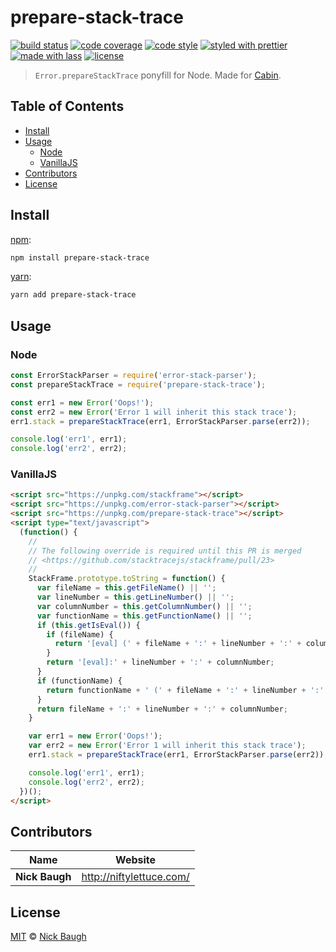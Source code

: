 # prepare-stack-trace

[![build status](https://img.shields.io/travis/cabinjs/prepare-stack-trace.svg)](https://travis-ci.org/cabinjs/prepare-stack-trace)
[![code coverage](https://img.shields.io/codecov/c/github/cabinjs/prepare-stack-trace.svg)](https://codecov.io/gh/cabinjs/prepare-stack-trace)
[![code style](https://img.shields.io/badge/code_style-XO-5ed9c7.svg)](https://github.com/sindresorhus/xo)
[![styled with prettier](https://img.shields.io/badge/styled_with-prettier-ff69b4.svg)](https://github.com/prettier/prettier)
[![made with lass](https://img.shields.io/badge/made_with-lass-95CC28.svg)](https://lass.js.org)
[![license](https://img.shields.io/github/license/cabinjs/prepare-stack-trace.svg)](LICENSE)

> `Error.prepareStackTrace` ponyfill for Node.  Made for [Cabin][].


## Table of Contents

* [Install](#install)
* [Usage](#usage)
  * [Node](#node)
  * [VanillaJS](#vanillajs)
* [Contributors](#contributors)
* [License](#license)


## Install

[npm][]:

```sh
npm install prepare-stack-trace
```

[yarn][]:

```sh
yarn add prepare-stack-trace
```


## Usage

### Node

```js
const ErrorStackParser = require('error-stack-parser');
const prepareStackTrace = require('prepare-stack-trace');

const err1 = new Error('Oops!');
const err2 = new Error('Error 1 will inherit this stack trace');
err1.stack = prepareStackTrace(err1, ErrorStackParser.parse(err2));

console.log('err1', err1);
console.log('err2', err2);
```

### VanillaJS

```html
<script src="https://unpkg.com/stackframe"></script>
<script src="https://unpkg.com/error-stack-parser"></script>
<script src="https://unpkg.com/prepare-stack-trace"></script>
<script type="text/javascript">
  (function() {
    //
    // The following override is required until this PR is merged
    // <https://github.com/stacktracejs/stackframe/pull/23>
    //
    StackFrame.prototype.toString = function() {
      var fileName = this.getFileName() || '';
      var lineNumber = this.getLineNumber() || '';
      var columnNumber = this.getColumnNumber() || '';
      var functionName = this.getFunctionName() || '';
      if (this.getIsEval()) {
        if (fileName) {
          return '[eval] (' + fileName + ':' + lineNumber + ':' + columnNumber + ')';
        }
        return '[eval]:' + lineNumber + ':' + columnNumber;
      }
      if (functionName) {
        return functionName + ' (' + fileName + ':' + lineNumber + ':' + columnNumber + ')';
      }
      return fileName + ':' + lineNumber + ':' + columnNumber;
    }

    var err1 = new Error('Oops!');
    var err2 = new Error('Error 1 will inherit this stack trace');
    err1.stack = prepareStackTrace(err1, ErrorStackParser.parse(err2));

    console.log('err1', err1);
    console.log('err2', err2);
  })();
</script>
```


## Contributors

| Name           | Website                    |
| -------------- | -------------------------- |
| **Nick Baugh** | <http://niftylettuce.com/> |


## License

[MIT](LICENSE) © [Nick Baugh](http://niftylettuce.com/)


## 

[npm]: https://www.npmjs.com/

[yarn]: https://yarnpkg.com/

[cabin]: https://cabinjs.com
